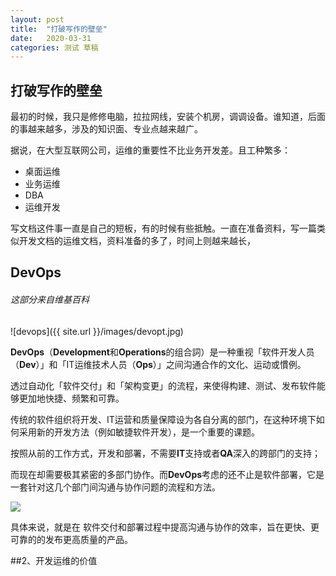 ```yaml
---
layout: post
title:  "打破写作的壁垒"
date:   2020-03-31
categories: 测试 草稿
---
```


## 打破写作的壁垒

最初的时候，我只是修修电脑，拉拉网线，安装个机房，调调设备。谁知道，后面的事越来越多，涉及的知识面、专业点越来越广。

据说，在大型互联网公司，运维的重要性不比业务开发差。且工种繁多：

* 桌面运维
* 业务运维
* DBA
* 运维开发

写文档这件事一直是自己的短板，有的时候有些抵触。一直在准备资料，写一篇类似开发文档的运维文档，资料准备的多了，时间上则越来越长，
## DevOps
###### 这部分来自维基百科
![devops]({{ site.url }}/images/devopt.jpg)

**DevOps**（**Development**和**Operations**的组合詞）是一种重视「软件开发人员（**Dev**）」和「IT运维技术人员（**Ops**）」之间沟通合作的文化、运动或慣例。

透过自动化「软件交付」和「架构变更」的流程，来使得构建、测试、发布软件能够更加地快捷、频繁和可靠。

传统的软件组织将开发、IT运营和质量保障设为各自分离的部门，在这种环境下如何采用新的开发方法（例如敏捷软件开发），是一个重要的课题。

按照从前的工作方式，开发和部署，不需要**IT**支持或者**QA**深入的跨部门的支持；

而现在却需要极其紧密的多部门协作。而**DevOps**考虑的还不止是软件部署，它是一套针对这几个部门间沟通与协作问题的流程和方法。

![](https://user-gold-cdn.xitu.io/2019/6/3/16b190b40d0f1cb6?imageslim)

具体来说，就是在  软件交付和部署过程中提高沟通与协作的效率，旨在更快、更可靠的的发布更高质量的产品。

##2、开发运维的价值



